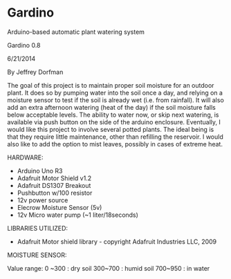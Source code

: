 Gardino
=======

Arduino-based automatic plant watering system


 Gardino 0.8
 
 6/21/2014
 
 By Jeffrey Dorfman
 
   The goal of this project is to maintain proper soil moisture for an outdoor plant. It does so by pumping water into the soil
 once a day, and relying on a moisture sensor to test if the soil is already wet (i.e. from rainfall). It will also add an extra
 afternoon watering (heat of the day) if the soil moisture falls below acceptable levels. The ability to water now, or skip 
 next watering, is available via push button on the side of the arduino enclosure.
   Eventually, I would like this project to involve several potted plants. The ideal being is that they require little maintenance,
 other than refilling the reservoir. I would also like to add the option to mist leaves, possibly in cases of extreme heat.
 
 
 HARDWARE:
 
 * Arduino Uno R3
 * Adafruit Motor Shield v1.2
 * Adafruit DS1307 Breakout
 * Pushbutton w/100 resistor
 * 12v power source
 * Elecrow Moisture Sensor (5v)
 * 12v Micro water pump (~1 liter/18seconds)


 LIBRARIES UTILIZED:
 
 * Adafruit Motor shield library - copyright Adafruit Industries LLC, 2009
 
 
 MOISTURE SENSOR:
 
 Value range:
 0 ~300 : dry soil
 300~700 : humid soil
 700~950 : in water
